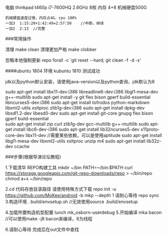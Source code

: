 

电脑 thinkpad t460p i7-7600HQ  2.6GHz  8核
    内存 4+8
    机械硬盘500G
    
    机械硬盘速度过慢，内存占4G，cpu 100%
    一加3  1:15:28+1:42:49=2:57:50    //中断，继续
    一加2  2:13  //完整
###常用操作
 
清理
make clean 
清理更加严格
make clobber
 
忽略本地强制更新
repo forall -c 'git reset --hard; git clean -f -d -x'

####ubuntu 1804 环境  kubuntu 1810 测试成功

jdk以及python默认安装，请使用java-version以及python查询，jdk默认为8

sudo apt-get install libx11-dev:i386 libreadline6-dev:i386 libgl1-mesa-dev g++-multilib 
sudo apt-get install -y git flex bison gperf build-essential libncurses5-dev:i386 
sudo apt-get install tofrodos python-markdown libxml2-utils xsltproc zlib1g-dev:i386 
sudo apt-get install dpkg-dev libsdl1.2-dev libesd0-dev
sudo apt-get install git-core gnupg flex bison gperf build-essential  
sudo apt-get install zip curl zlib1g-dev gcc-multilib g++-multilib 
sudo apt-get install libc6-dev-i386 
sudo apt-get install lib32ncurses5-dev x11proto-core-dev libx11-dev   //需要某些依赖，可以是使用aptitude
sudo apt-get install libgl1-mesa-dev libxml2-utils xsltproc unzip m4
sudo apt-get install lib32z-dev ccache


###步骤(根据导演论坛教程)

1.下载清华 REPO构建工具
mkdir ~/bin
PATH=~/bin:$PATH
curl https://storage.googleapis.com/git-repo-downloads/repo > ~/bin/repo
chmod a+x ~/bin/repo

2.cd 代码存放目录路径
请使用特殊方式下载
repo init -u https://github.com/MoKee/android -b mkp --depth 1
请耐心等待
repo sync
3.构造环境
. build/envsetup.sh  //无效使用source .build/envsetup

4.加载所要构造机型配置
lunch mk_osborn-userdebug
5.开始编译
mka bacon  //可以使用make -j8 bacon来编译，8为线程

6.请耐心等待
完成后在out文件中查找
